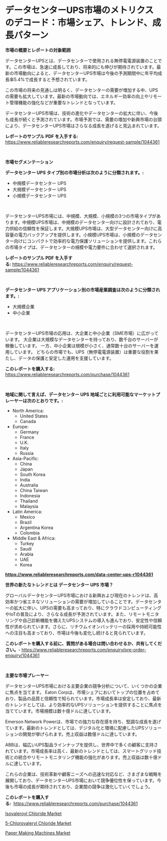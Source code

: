 <p><h1>データセンターUPS市場のメトリクスのデコード：市場シェア、トレンド、成長パターン</h1></p><p><strong>市場の概要とレポートの対象範囲</strong></p>
<p><p>データセンターUPSとは、データセンターで使用される無停電電源装置のことです。この市場は、急速に成長しており、将来的にも伸びが期待されています。最新の市場動向によると、データセンターUPS市場は今後の予測期間中に年平均成長率5.4%で成長すると予想されています。</p><p>この市場の将来の見通しは明るく、データセンターの需要が増加する中、UPSの需要も拡大しています。最新の市場動向では、エネルギー効率の向上やリモート管理機能の強化などが重要なトレンドとなっています。</p><p>データセンターUPS市場は、技術の進化やデータセンターの拡大に伴い、今後も成長が続くと予測されています。市場予測では、需要の増加や新興市場の台頭により、データセンターUPS市場はさらなる成長を遂げると見込まれています。</p></p>
<p><strong>レポートのサンプル PDF を入手する:</strong> <a href="https://www.reliableresearchreports.com/enquiry/request-sample/1044361">https://www.reliableresearchreports.com/enquiry/request-sample/1044361</a></p>
<p>&nbsp;</p>
<p><strong>市場セグメンテーション</strong></p>
<p><strong>データセンター UPS タイプ別の市場分析は次のように分類されます。:</strong></p>
<p><ul><li>中規模データセンター UPS</li><li>大規模データセンター UPS</li><li>小規模データセンター UPS</li></ul></p>
<p>&nbsp;</p>
<p><p>データセンターUPS市場には、中規模、大規模、小規模の3つの市場タイプがあります。中規模UPS市場は、中規模のデータセンター向けに設計されており、電力供給の信頼性を保証します。大規模UPS市場は、大型データセンター向けに高容量の電力バックアップを提供します。小規模UPS市場は、小規模のデータセンター向けにコンパクトで効率的な電力保護ソリューションを提供します。これらの市場タイプは、データセンターの規模や電力要件に合わせて選択されます。</p></p>
<p><strong>レポートのサンプル PDF を入手する:</strong>&nbsp;<a href="https://www.reliableresearchreports.com/enquiry/request-sample/1044361">https://www.reliableresearchreports.com/enquiry/request-sample/1044361</a></p>
<p>&nbsp;</p>
<p><strong> データセンター UPS アプリケーション別の市場産業調査は次のように分類されます。:</strong></p>
<p><ul><li>大規模企業</li><li>中小企業</li></ul></p>
<p>&nbsp;</p>
<p><p>データセンターUPS市場の応用は、大企業と中小企業（SME市場）に広がっています。 大企業は大規模なデータセンターを持っており、数千台のサーバーが稼働しています。 一方、中小企業は規模が小さく、通常数十台のサーバーを運用しています。 どちらの市場でも、UPS（無停電電源装置）は重要な役割を果たし、データの保護と安定した運用を支援しています。</p></p>
<p><strong>このレポートを購入する:</strong>&nbsp; <a href="https://www.reliableresearchreports.com/purchase/1044361">https://www.reliableresearchreports.com/purchase/1044361</a></p>
<p>&nbsp;</p>
<p><strong>地域に関して言えば、データセンター UPS 地域ごとに利用可能なマーケットプレーヤーは次のとおりです。:</strong></p>
<p><ul>
    <li>
        North America:
        <ul>
            <li>United States</li>
            <li>Canada</li>
        </ul>
    </li>
    <li>
        Europe:
        <ul>
            <li>Germany</li>
            <li>France</li>
            <li>U.K.</li>
            <li>Italy</li>
            <li>Russia</li>
        </ul>
    </li>
    <li>
        Asia-Pacific:
        <ul>
            <li>China</li>
            <li>Japan</li>
            <li>South Korea</li>
            <li>India</li>
            <li>Australia</li>
            <li>China Taiwan</li>
            <li>Indonesia</li>
            <li>Thailand</li>
            <li>Malaysia</li>
        </ul>
    </li>
    <li>
        Latin America:
        <ul>
            <li>Mexico</li>
            <li>Brazil</li>
            <li>Argentina Korea</li>
            <li>Colombia</li>
        </ul>
    </li>
    <li>
        Middle East & Africa:
        <ul>
            <li>Turkey</li>
            <li>Saudi</li>
            <li>Arabia</li>
            <li>UAE</li>
            <li>Korea</li>
        </ul>
    </li>
    </ul></p>
<p><strong><a href="https://www.reliableresearchreports.com/data-center-ups-r1044361">https://www.reliableresearchreports.com/data-center-ups-r1044361</a></strong>&nbsp;</p>
<p><strong>世界の新たなトレンドとは データセンター UPS 市場？</strong></p>
<p><p>グローバルデータセンターUPS市場における新興および現在のトレンドは、高効率かつ省エネなソリューションの需要が増加していることです。データセンターの拡大に伴い、UPSの需要も高まっており、特にクラウドコンピューティングやIoTの普及により、さらなる成長が予測されています。また、リモートモニタリングや自己診断機能を備えたUPSシステムの導入も進んでおり、安定性や信頼性が求められています。さらに、リチウムイオンバッテリーの採用や持続可能性への注目も高まっており、市場は今後も変化し続けると見られています。</p></p>
<p><strong>このレポートを購入する前に、質問がある場合は問い合わせるか、共有してください。</strong>- <a href="https://www.reliableresearchreports.com/enquiry/pre-order-enquiry/1044361">https://www.reliableresearchreports.com/enquiry/pre-order-enquiry/1044361</a></p>
<p>&nbsp;</p>
<p><strong>主要な市場プレーヤー</strong></p>
<p><p>データセンターUPS市場における主要企業の競争分析について、いくつかの企業に焦点を当てます。 Eaton Corpは、市場シェアにおいてトップの位置を占めており、製品の品質と信頼性で知られています。市場成長率は安定しており、最新のトレンドとしては、より効率的なUPSソリューションを提供することに焦点を当てています。市場規模は数十億ドルに達しています。</p><p>Emerson Network Powerは、市場での強力な存在感を持ち、堅調な成長を遂げています。最新のトレンドとしては、デジタル化と環境に配慮したUPSソリューションの開発が挙げられます。売上収益は数億ドルに達しています。</p><p>ABBは、幅広いUPS製品ラインナップを提供し、世界中で多くの顧客に支持されています。市場成長率は高く、最新のトレンドとしては、スマートグリッド技術との統合やリモートモニタリング機能の強化があります。売上収益は数十億ドルに達しています。</p><p>これらの企業は、技術革新や顧客ニーズへの迅速な対応など、さまざまな戦略を展開しており、データセンターUPS市場において競争優位性を保っています。今後も市場の成長が期待されており、企業間の競争は激化していくでしょう。</p></p>
<p><strong>このレポートを購入する:</strong>&nbsp;&nbsp;<a href="https://www.reliableresearchreports.com/purchase/1044361">https://www.reliableresearchreports.com/purchase/1044361</a></p>
<p><p><a href="https://www.linkedin.com/pulse/isovaleroyl-chloride-market-size-growth-segmentation-regional-tzihf?trackingId=4o57WBxk2cFpgafoIWnhPg%3D%3D">Isovaleroyl Chloride Market</a></p><p><a href="https://www.linkedin.com/pulse/5-chlorovaleryl-chloride-market-dynamics-2024-2031-also-its-trends-mvrzf?trackingId=%2Ft3yRUNlbWA%2BliVFDIR64A%3D%3D">5-Chlorovaleryl Chloride Market</a></p><p><a href="https://github.com/Chiragrp22/Market-Research-Report-List-4/blob/main/paper-making-machines-market.md">Paper Making Machines Market</a></p></p>